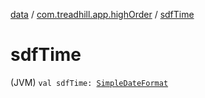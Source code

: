 [data](../index.md) / [com.treadhill.app.highOrder](index.md) / [sdfTime](./sdf-time.md)

# sdfTime

(JVM) `val sdfTime: `[`SimpleDateFormat`](https://docs.oracle.com/javase/8/docs/api/java/text/SimpleDateFormat.html)